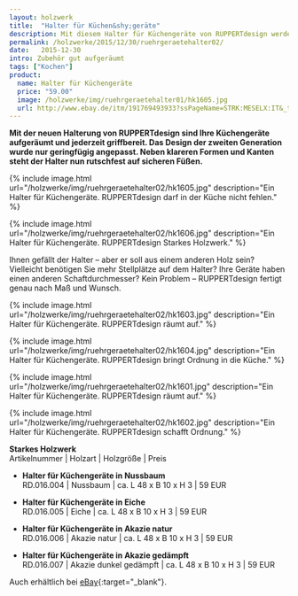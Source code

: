 ```yaml
---
layout: holzwerk
title:  "Halter für Küchen&shy;geräte"
description: Mit diesem Halter für Küchengeräte von RUPPERTdesign werden Ihre Küchenutensilien zum Blickfang! Ihr Rührgerätehalter wird nach Maß und Wunsch gefertigt.
permalink: /holzwerke/2015/12/30/ruehrgeraetehalter02/
date:   2015-12-30
intro: Zubehör gut aufgeräumt
tags: ["Kochen"]
product:
  name: Halter für Küchengeräte
  price: "59.00"
  image: /holzwerke/img/ruehrgeraetehalter01/hk1605.jpg
  url: http://www.ebay.de/itm/191769493933?ssPageName=STRK:MESELX:IT&_trksid=p3984.m1558.l2648
---
```


**Mit der neuen Halterung von RUPPERTdesign sind Ihre Küchengeräte aufgeräumt und jederzeit griffbereit.
Das Design der zweiten Generation wurde nur geringfügig angepasst.
Neben klareren Formen und Kanten steht der Halter nun rutschfest auf sicheren Füßen.**


{% include image.html url="/holzwerke/img/ruehrgeraetehalter02/hk1605.jpg" description="Ein Halter für Küchengeräte. RUPPERTdesign darf in der Küche nicht fehlen." %}


{% include image.html url="/holzwerke/img/ruehrgeraetehalter02/hk1606.jpg" description="Ein Halter für Küchengeräte. RUPPERTdesign Starkes Holzwerk." %}



Ihnen gefällt der Halter – aber er soll aus einem anderen Holz sein? 
Vielleicht benötigen Sie mehr Stellplätze auf dem Halter? 
Ihre Geräte haben einen anderen Schaftdurchmesser? 
Kein Problem – RUPPERTdesign fertigt genau nach Maß und Wunsch.  


{% include image.html url="/holzwerke/img/ruehrgeraetehalter02/hk1603.jpg" description="Ein Halter für Küchengeräte. RUPPERTdesign räumt auf." %}


{% include image.html url="/holzwerke/img/ruehrgeraetehalter02/hk1604.jpg" description="Ein Halter für Küchengeräte. RUPPERTdesign bringt Ordnung in die Küche." %}

{% include image.html url="/holzwerke/img/ruehrgeraetehalter02/hk1601.jpg" description="Ein Halter für Küchengeräte. RUPPERTdesign räumt auf." %}


{% include image.html url="/holzwerke/img/ruehrgeraetehalter02/hk1602.jpg" description="Ein Halter für Küchengeräte. RUPPERTdesign schafft Ordnung." %}

**Starkes Holzwerk**   
Artikelnummer \| Holzart \| Holzgröße \| Preis

* **Halter für Küchengeräte in Nussbaum**       
	RD.016.004  \| 	Nussbaum \| ca. L 48 x B 10 x H 3 \| 59 EUR


* **Halter für Küchengeräte in Eiche**       
	RD.016.005  \| 	Eiche \| ca. L 48 x B 10 x H 3 \| 59 EUR
	
	
* **Halter für Küchengeräte in Akazie natur**       
	RD.016.006  \| 	Akazie natur \| ca. L 48 x B 10 x H 3 \| 59 EUR
	
	
* **Halter für Küchengeräte in Akazie gedämpft**       
	RD.016.007  \| 	Akazie dunkel gedämpft \| ca. L 48 x B 10 x H 3 \| 59 EUR

Auch erhältlich bei [eBay][1]{:target="_blank"}.

 [1]: http://www.ebay.de/itm/191769493933?ssPageName=STRK:MESELX:IT&_trksid=p3984.m1558.l2648